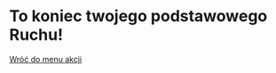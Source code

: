 # To koniec twojego podstawowego Ruchu!

[Wróć do menu akcji](../../../../podstawowa-wersja-akcje.md)